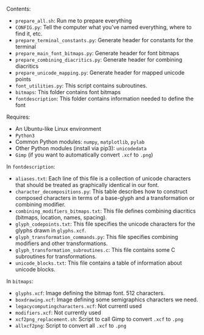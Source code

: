 

Contents:

- `prepare_all.sh`: Run me to prepare everything
- `CONFIG.py`: Tell the computer what you've named everything, where to find it, etc. 
- `prepare_terminal_constants.py`: Generate header for constants for the terminal
- `prepare_main_font_bitmaps.py`: Generate header for font bitmaps
- `prepare_combining_diacritics.py`: Generate header for combining diacritics
- `prepare_unicode_mapping.py`: Generate header for mapped unicode points
- `font_utilities.py`: This script contains subroutines.
- `bitmaps`: This folder contains font bitmaps
- `fontdescription`: This folder contains information needed to define the font


Requires:

- An Ubuntu-like Linux environment
- `Python3`
- Common Python modules: `numpy`, `matplotlib`, `pylab`
- Other Python modules (install via pip3): `unicodedata`
- `Gimp` (if you want to automatically convert `.xcf` to `.png`)

In `fontdescription`:

- `aliases.txt`: Each line of this file is a collection of unicode characters that should be treated as graphically identical in our font. 
- `character_decompositions.py`: This table describes how to construct composed characters in terms of a base-glyph and a transformation or combining modifier.
- `combining_modifiers_bitmaps.txt`: This file defines combining diacritics (bitmaps, location, names, spacing).
- `glyph_codepoints.txt`: This file specifies the unicode characters for the glyphs drawn in `glyphs.xcf`.
- `glyph_transformation_commands.py`: This file specifies combining modifiers and other transformations.
- `glyph_transformation_subroutines.c`: This file contains some C subroutines for transformations.
- `unicode_blocks.txt`: This file contains a table of information about unicode blocks.


In `bitmaps`:

- `glyphs.xcf`: Image defining the bitmap font. 512 characters. 
- `boxdrawing.xcf`: Image defining some semigraphics characters we need. 
- `legacycomputingcharacters.xcf`: Not currentl used
- `modifiers.xcf`: Not currently used
- `xcf2png_replacement.sh`: Script to call Gimp to convert `.xcf` to `.png`
- `allxcf2png`: Script to convert all `.xcf` to `.png`
